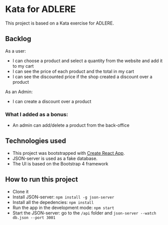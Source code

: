 # Kata for ADLERE

This project is based on a Kata exercise for ADLERE.

## Backlog

As a user:
* I can choose a product and select a quantity from the website and add it to my cart
* I can see the price of each product and the total in my cart
* I can see the discounted price if the shop created a discount over a product

As an Admin:
* I can create a discount over a product

### What I added as a bonus:

* An admin can add/delete a product from the back-office

## Technologies used

* This project was bootstrapped with [Create React App](https://github.com/facebook/create-react-app).  
* JSON-server is used as a fake database.
* The UI is based on the Bootstrap 4 framework

## How to run this project
* Clone it
* Install JSON-server: `npm install -g json-server`
* Install all the depedencies: `npm install`
* Run the app in the development mode: `npm start`
* Start the JSON-server: go to the `/api` folder and `json-server --watch db.json --port 3001`